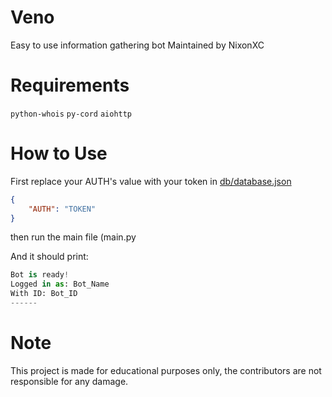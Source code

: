 # Veno

Easy to use information gathering bot
Maintained by NixonXC

# Requirements

`python-whois`
`py-cord`
`aiohttp`

# How to Use

First replace your AUTH's value with your token in <a href="https://github.com/NixonXC/Veno/blob/main/db/database.json">db/database.json<a>

```json
{
    "AUTH": "TOKEN"
}
```

then run the main file (main.py

And it should print:
```py
Bot is ready!
Logged in as: Bot_Name
With ID: Bot_ID
------
```

# Note

This project is made for educational purposes only, the contributors are not responsible for any damage.
